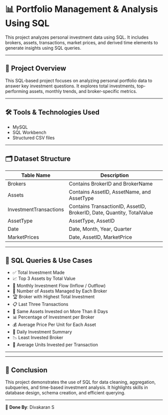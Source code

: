 # 📊 Portfolio Management & Analysis Using SQL

This project analyzes personal investment data using SQL. It includes brokers, assets, transactions, market prices, and derived time elements to generate insights using SQL queries.

---

## 📁 Project Overview

This SQL-based project focuses on analyzing personal portfolio data to answer key investment questions. It explores total investments, top-performing assets, monthly trends, and broker-specific metrics.

---

## 🛠️ Tools & Technologies Used

- MySQL
- SQL Workbench
- Structured CSV files

---

## 🗂️ Dataset Structure

| Table Name              | Description                                      |
|-------------------------|--------------------------------------------------|
| Brokers                 | Contains BrokerID and BrokerName                |
| Assets                  | Contains AssetID, AssetName, and AssetType      |
| InvestmentTransactions  | Contains TransactionID, AssetID, BrokerID, Date, Quantity, TotalValue |
| AssetType               | AssetType, AssetID                              |
| Date                    | Date, Month, Year, Quarter                      |
| MarketPrices            | Date, AssetID, MarketPrice                      |

---

## 🧮 SQL Queries & Use Cases

- ✅ Total Investment Made
- 📈 Top 3 Assets by Total Value
- 📅 Monthly Investment Flow (Inflow / Outflow)
- 🧩 Number of Assets Managed by Each Broker
- 🏆 Broker with Highest Total Investment
- 📋 Last Three Transactions
- 🔁 Same Assets Invested on More Than 8 Days
- 📊 Percentage of Investment per Broker
- 💰 Average Price Per Unit for Each Asset
- 📆 Daily Investment Summary
- 📉 Least Invested Broker
- 🔢 Average Units Invested per Transaction

---
---

## 📄 Conclusion

This project demonstrates the use of SQL for data cleaning, aggregation, subqueries, and time-based investment analysis. It highlights skills in database design, schema creation, and efficient querying.

---

👤 **Done By**: Divakaran S
